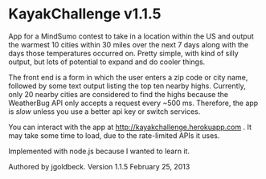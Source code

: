 KayakChallenge v1.1.5
==============

App for a MindSumo contest to take in a location within the US and output the warmest 10 cities within 30 miles over the next 7 days along with the days those temperatures occurred on. Pretty simple, with kind of silly output, but lots of potential to expand and do cooler things.

The front end is a form in which the user enters a zip code or city name, followed by some text output listing the top ten nearby highs. Currently, only 20 nearby cities are considered to find the highs because the WeatherBug API only accepts a request every ~500 ms. Therefore, the app is *slow* unless you use a better api key or switch services.

You can interact with the app at http://kayakchallenge.herokuapp.com . It may take some time to load, due to the rate-limited APIs it uses.

Implemented with node.js because I wanted to learn it.

Authored by jgoldbeck. Version 1.1.5 February 25, 2013
